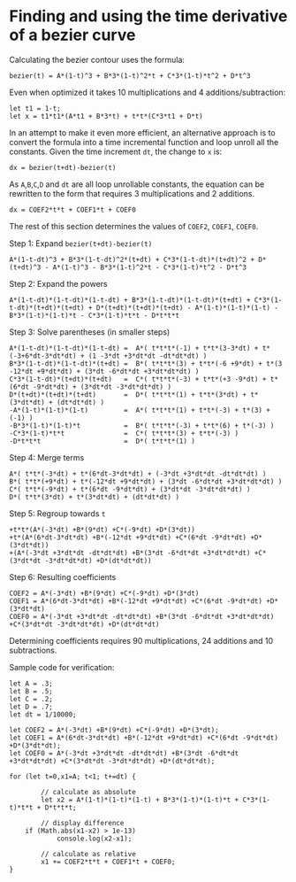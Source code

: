 # Finding and using the time derivative of a bezier curve

Calculating the bezier contour uses the formula:
```
bezier(t) = A*(1-t)^3 + B*3*(1-t)^2*t + C*3*(1-t)*t^2 + D*t^3
```

Even when optimized it takes 10 multiplications and 4 additions/subtraction:
```
let t1 = 1-t;
let x = t1*t1*(A*t1 + B*3*t) + t*t*(C*3*t1 + D*t)
```

In an attempt to make it even more efficient, an alternative approach is to convert the formula into a time incremental function and loop unroll all the constants.
Given the time increment `dt`, the change to `x` is:
```
dx = bezier(t+dt)-bezier(t)
```

As `A`,`B`,`C`,`D` and `dt` are all loop unrollable constants, the equation can be rewritten to the form that requires 3 multiplications and 2 additions.
```
dx = COEF2*t*t + COEF1*t + COEF0
```

The rest of this section determines the values of `COEF2`, `COEF1`, `COEF0`.

Step 1: Expand `bezier(t+dt)-bezier(t)`
```
A*(1-t-dt)^3 + B*3*(1-t-dt)^2*(t+dt) + C*3*(1-t-dt)*(t+dt)^2 + D*(t+dt)^3 - A*(1-t)^3 - B*3*(1-t)^2*t - C*3*(1-t)*t^2 - D*t^3
```

Step 2: Expand the powers
```
A*(1-t-dt)*(1-t-dt)*(1-t-dt) + B*3*(1-t-dt)*(1-t-dt)*(t+dt) + C*3*(1-t-dt)*(t+dt)*(t+dt) + D*(t+dt)*(t+dt)*(t+dt) - A*(1-t)*(1-t)*(1-t) - B*3*(1-t)*(1-t)*t - C*3*(1-t)*t*t - D*t*t*t
```

Step 3: Solve parentheses (in smaller steps)
```
A*(1-t-dt)*(1-t-dt)*(1-t-dt) =  A*( t*t*t*(-1) + t*t*(3-3*dt) + t*(-3+6*dt-3*dt*dt) + (1 -3*dt +3*dt*dt -dt*dt*dt) )
B*3*(1-t-dt)*(1-t-dt)*(t+dt) =  B*( t*t*t*(3) + t*t*(-6 +9*dt) + t*(3 -12*dt +9*dt*dt) + (3*dt -6*dt*dt +3*dt*dt*dt) )
C*3*(1-t-dt)*(t+dt)*(t+dt)   =  C*( t*t*t*(-3) + t*t*(+3 -9*dt) + t*(6*dt -9*dt*dt) + (3*dt*dt -3*dt*dt*dt) )
D*(t+dt)*(t+dt)*(t+dt)       =  D*( t*t*t*(1) + t*t*(3*dt) + t*(3*dt*dt) + (dt*dt*dt) )
-A*(1-t)*(1-t)*(1-t)         =  A*( t*t*t*(1) + t*t*(-3) + t*(3) + (-1) )
-B*3*(1-t)*(1-t)*t           =  B*( t*t*t*(-3) + t*t*(6) + t*(-3) )
-C*3*(1-t)*t*t               =  C*( t*t*t*(3) + t*t*(-3) )
-D*t*t*t                     =  D*( t*t*t*(1) )
```

Step 4: Merge terms
```
A*( t*t*(-3*dt) + t*(6*dt-3*dt*dt) + (-3*dt +3*dt*dt -dt*dt*dt) )
B*( t*t*(+9*dt) + t*(-12*dt +9*dt*dt) + (3*dt -6*dt*dt +3*dt*dt*dt) )
C*( t*t*(-9*dt) + t*(6*dt -9*dt*dt) + (3*dt*dt -3*dt*dt*dt) )
D*( t*t*(3*dt) + t*(3*dt*dt) + (dt*dt*dt) )
```

Step 5: Regroup towards `t`
```
+t*t*(A*(-3*dt) +B*(9*dt) +C*(-9*dt) +D*(3*dt))
+t*(A*(6*dt-3*dt*dt) +B*(-12*dt +9*dt*dt) +C*(6*dt -9*dt*dt) +D*(3*dt*dt))
+(A*(-3*dt +3*dt*dt -dt*dt*dt) +B*(3*dt -6*dt*dt +3*dt*dt*dt) +C*(3*dt*dt -3*dt*dt*dt) +D*(dt*dt*dt))
```

Step 6: Resulting coefficients
```
COEF2 = A*(-3*dt) +B*(9*dt) +C*(-9*dt) +D*(3*dt)
COEF1 = A*(6*dt-3*dt*dt) +B*(-12*dt +9*dt*dt) +C*(6*dt -9*dt*dt) +D*(3*dt*dt)
COEF0 = A*(-3*dt +3*dt*dt -dt*dt*dt) +B*(3*dt -6*dt*dt +3*dt*dt*dt) +C*(3*dt*dt -3*dt*dt*dt) +D*(dt*dt*dt)
```
Determining coefficients requires 90 multiplications, 24 additions and 10 subtractions.

Sample code for verification:

```
let A = .3;
let B = .5;
let C = .2;
let D = .7;
let dt = 1/10000;

let COEF2 = A*(-3*dt) +B*(9*dt) +C*(-9*dt) +D*(3*dt);
let COEF1 = A*(6*dt-3*dt*dt) +B*(-12*dt +9*dt*dt) +C*(6*dt -9*dt*dt) +D*(3*dt*dt);
let COEF0 = A*(-3*dt +3*dt*dt -dt*dt*dt) +B*(3*dt -6*dt*dt +3*dt*dt*dt) +C*(3*dt*dt -3*dt*dt*dt) +D*(dt*dt*dt);

for (let t=0,x1=A; t<1; t+=dt) {

        // calculate as absolute
        let x2 = A*(1-t)*(1-t)*(1-t) + B*3*(1-t)*(1-t)*t + C*3*(1-t)*t*t + D*t*t*t;

        // display difference
	if (Math.abs(x1-x2) > 1e-13)
	        console.log(x2-x1);

        // calculate as relative
        x1 += COEF2*t*t + COEF1*t + COEF0;
}
```
